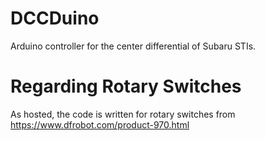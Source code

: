 # DCCDuino
Arduino controller for the center differential of Subaru STIs.

# Regarding Rotary Switches
As hosted, the code is written for rotary switches from https://www.dfrobot.com/product-970.html 